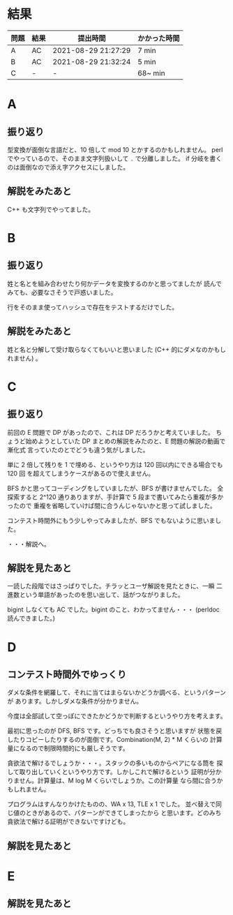 # 結果

| 問題 | 結果 | 提出時間            | かかった時間 |
|------|------|---------------------|--------------|
| A    | AC   | 2021-08-29 21:27:29 | 7 min        |
| B    | AC   | 2021-08-29 21:32:24 | 5 min        |
| C    | -    | -                   | 68~ min      |

# A

## 振り返り

型変換が面倒な言語だと、10 倍して mod 10 とかするのかもしれません。
perl でやっているので、そのまま文字列扱いして `.` で分離しました。
if 分岐を書くのは面倒なので添え字アクセスにしました。

## 解説をみたあと

C++ も文字列でやってました。

# B

## 振り返り

姓と名とを組み合わせたり何かデータを変換するのかと思ってましたが
読んでみても、必要なさそうで戸惑いました。

行をそのまま使ってハッシュで存在をテストするだけでした。

## 解説をみたあと

姓と名と分解して受け取らなくてもいいと思いました (C++ 的にダメなのかもしれません) 。

# C

## 振り返り

前回の E 問題で DP があったので、これは DP だろうかと考えていました。
ちょうど始めようとしていた DP まとめの解説をみたのと、E 問題の解説の動画で漸化式
言っていたのとでどうも違う気がしました。

単に 2 倍して残りを 1 で埋める、というやり方は 120 回以内にできる場合でも 120 回
を超えてしまうケースがあるので使えません。

BFS かと思ってコーディングをしていましたが、BFS が書けませんでした。
全探索すると 2^120 通りありますが、手計算で 5 段まで書いてみたら重複が多かったので
重複を省略していけば間に合うんじゃないかと思って試しました。

コンテスト時間外にもう少しやってみましたが、BFS でもないように思いました。

・・・解説へ。

## 解説を見たあと

一読した段階ではさっぱりでした。チラッとユーザ解説を見たときに、一瞬
二進数という単語があったのを思い出して、話がつながりました。

bigint しなくても AC でした。bigint のこと、わかってません・・・
(perldoc 読んできました。)

# D

## コンテスト時間外でゆっくり

ダメな条件を網羅して、それに当てはまらないかどうか調べる、というパターンが
あります。しかしダメな条件が分かりません。

今度は全部試して空っぽにできたかどうかで判断するというやり方を考えます。

最初に思ったのが DFS, BFS です。どっちでも良さそうと思いますが
状態を戻したりコピーしたりするのが面倒です。Combination(M, 2) * M くらいの
計算量になるので制限時間的にも厳しそうです。

貪欲法で解けるでしょうか・・・。スタックの多いものからペアになる筒を
探して取り出していくというやり方です。しかしこれで解けるという
証明が分かりません。計算量は、M log M くらいでしょうか。この計算量
なら間に合うかもしれません。

プログラムはすんなりかけたものの、WA x 13, TLE x 1 でした。
並べ替えで同じ値のときがあるので、パターンができてしまったから
と思います。どのみち貪欲法で解ける証明ができないですけども。

## 解説を見たあと

# E

## 解説を見たあと
